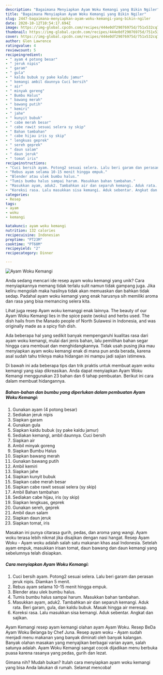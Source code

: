 ```yaml
---
description: "Bagaimana Menyiapkan Ayam Woku Kemangi yang Bikin Ngiler"
title: "Bagaimana Menyiapkan Ayam Woku Kemangi yang Bikin Ngiler"
slug: 2447-bagaimana-menyiapkan-ayam-woku-kemangi-yang-bikin-ngiler
date: 2020-10-12T10:54:17.694Z
image: https://img-global.cpcdn.com/recipes/444e0df29076975d/751x532cq70/ayam-woku-kemangi-foto-resep-utama.jpg
thumbnail: https://img-global.cpcdn.com/recipes/444e0df29076975d/751x532cq70/ayam-woku-kemangi-foto-resep-utama.jpg
cover: https://img-global.cpcdn.com/recipes/444e0df29076975d/751x532cq70/ayam-woku-kemangi-foto-resep-utama.jpg
author: Glen Lawrence
ratingvalue: 4
reviewcount: 5
recipeingredient:
- " ayam 4 potong besar"
- " jeruk nipis"
- " garam"
- " gula"
- " kaldu bubuk sy pake kaldu jamur"
- " kemangi ambil daunnya Cuci bersih"
- " air"
- " minyak goreng"
- " Bumbu Halus"
- " bawang merah"
- " bawang putih"
- " kemiri"
- " jahe"
- " kunyit bubuk"
- " cabe merah besar"
- " cabe rawit sesuai selera sy skip"
- " Bahan tambahan"
- " cabe hijau iris sy skip"
- " lengkuas geprek"
- " sereh geprek"
- " daun salam"
- " daun jeruk"
- " tomat iris"
recipeinstructions:
- "Cuci bersih ayam. Potong2 sesuai selera. Lalu beri garam dan perasan jeruk nipis. Diamkan 5 menit."
- "Rebus ayam selama 10-15 menit hingga empuk."
- "Blender atau ulek bumbu halus."
- "Tumis bumbu halus sampai harum. Masukkan bahan tambahan."
- "Masukkan ayam, aduk2. Tambahkan air dan separuh kemangi. Aduk rata. Beri garam, gula, dan kaldu bubuk. Masak hingga air meresap."
- "Koreksi rasa. Lalu masukkan sisa kemangi. Aduk sebentar. Angkat dan sajikan."
categories:
- Resep
tags:
- ayam
- woku
- kemangi

katakunci: ayam woku kemangi 
nutrition: 132 calories
recipecuisine: Indonesian
preptime: "PT23M"
cooktime: "PT60M"
recipeyield: "2"
recipecategory: Dinner

---
```



![Ayam Woku Kemangi](https://img-global.cpcdn.com/recipes/444e0df29076975d/751x532cq70/ayam-woku-kemangi-foto-resep-utama.jpg)

Anda sedang mencari ide resep ayam woku kemangi yang unik? Cara menyiapkannya memang tidak terlalu sulit namun tidak gampang juga. Jika keliru mengolah maka hasilnya tidak akan memuaskan dan bahkan tidak sedap. Padahal ayam woku kemangi yang enak harusnya sih memiliki aroma dan rasa yang bisa memancing selera kita.

Lihat juga resep Ayam woku kemanggi enak lainnya. The beauty of our Ayam Woku Kemangi lies in the spice paste (woku) and herbs used. The dish hails from the Manado people of North Sulawesi in Indonesia, and was originally made as a spicy fish dish.

Ada beberapa hal yang sedikit banyak mempengaruhi kualitas rasa dari ayam woku kemangi, mulai dari jenis bahan, lalu pemilihan bahan segar hingga cara membuat dan menghidangkannya. Tidak usah pusing jika mau menyiapkan ayam woku kemangi enak di mana pun anda berada, karena asal sudah tahu triknya maka hidangan ini mampu jadi sajian istimewa.


Di bawah ini ada beberapa tips dan trik praktis untuk membuat ayam woku kemangi yang siap dikreasikan. Anda dapat menyiapkan Ayam Woku Kemangi menggunakan 23 bahan dan 6 tahap pembuatan. Berikut ini cara dalam membuat hidangannya.

<!--inarticleads1-->

##### Bahan-bahan dan bumbu yang diperlukan dalam pembuatan Ayam Woku Kemangi:

1. Gunakan  ayam (4 potong besar)
1. Sediakan  jeruk nipis
1. Siapkan  garam
1. Gunakan  gula
1. Siapkan  kaldu bubuk (sy pake kaldu jamur)
1. Sediakan  kemangi, ambil daunnya. Cuci bersih
1. Siapkan  air
1. Ambil  minyak goreng
1. Siapkan  Bumbu Halus
1. Siapkan  bawang merah
1. Gunakan  bawang putih
1. Ambil  kemiri
1. Siapkan  jahe
1. Siapkan  kunyit bubuk
1. Siapkan  cabe merah besar
1. Siapkan  cabe rawit sesuai selera (sy skip)
1. Ambil  Bahan tambahan
1. Sediakan  cabe hijau, iris (sy skip)
1. Siapkan  lengkuas, geprek
1. Gunakan  sereh, geprek
1. Ambil  daun salam
1. Siapkan  daun jeruk
1. Siapkan  tomat, iris


Masakan ini punya citarasa gurih, pedas, dan aroma yang wangi. Ayam woku terasa lebih nikmat jika disajikan dengan nasi hangat. Resep Ayam Woku - Ayam woku adalah salah satu makanan khas asal Indonesia. Setelah ayam empuk, masukkan irisan tomat, daun bawang dan daun kemangi yang sebelumnya telah disiapkan. 

<!--inarticleads2-->

##### Cara menyiapkan Ayam Woku Kemangi:

1. Cuci bersih ayam. Potong2 sesuai selera. Lalu beri garam dan perasan jeruk nipis. Diamkan 5 menit.
1. Rebus ayam selama 10-15 menit hingga empuk.
1. Blender atau ulek bumbu halus.
1. Tumis bumbu halus sampai harum. Masukkan bahan tambahan.
1. Masukkan ayam, aduk2. Tambahkan air dan separuh kemangi. Aduk rata. Beri garam, gula, dan kaldu bubuk. Masak hingga air meresap.
1. Koreksi rasa. Lalu masukkan sisa kemangi. Aduk sebentar. Angkat dan sajikan.


Ayam Kemangi resep ayam kemangi olahan ayam Ayam Woku. Resep BeDa Ayam Woku Belanga by Chef Juna. Resep ayam woku - Ayam sudah menjadi menu makanan yang banyak diminati oleh banyak kalangan. Banyak olahan masakan yang menyajikan berbagai varian ayam, salah satunya adalah. Ayam Woku Kemangi sangat cocok dijadikan menu berbuka puasa karena rasanya yang pedas, gurih dan lezat. 

Gimana nih? Mudah bukan? Itulah cara menyiapkan ayam woku kemangi yang bisa Anda lakukan di rumah. Selamat mencoba!
